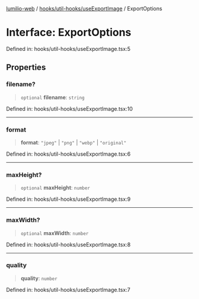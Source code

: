 [lumilio-web](../../../../modules.md) / [hooks/util-hooks/useExportImage](../index.md) / ExportOptions

# Interface: ExportOptions

Defined in: hooks/util-hooks/useExportImage.tsx:5

## Properties

### filename?

> `optional` **filename**: `string`

Defined in: hooks/util-hooks/useExportImage.tsx:10

***

### format

> **format**: `"jpeg"` \| `"png"` \| `"webp"` \| `"original"`

Defined in: hooks/util-hooks/useExportImage.tsx:6

***

### maxHeight?

> `optional` **maxHeight**: `number`

Defined in: hooks/util-hooks/useExportImage.tsx:9

***

### maxWidth?

> `optional` **maxWidth**: `number`

Defined in: hooks/util-hooks/useExportImage.tsx:8

***

### quality

> **quality**: `number`

Defined in: hooks/util-hooks/useExportImage.tsx:7
